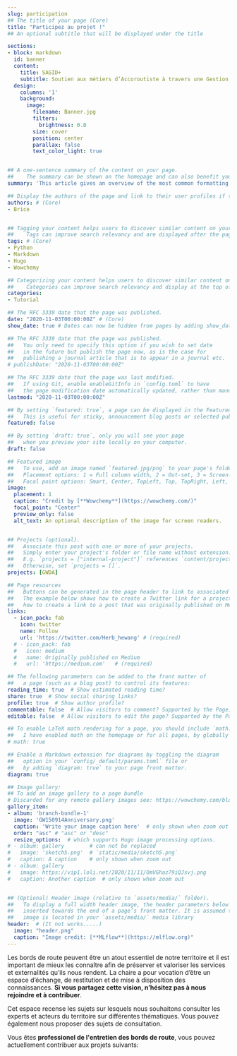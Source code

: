 ```yaml
---
slug: participation
## The title of your page (Core)
title: "Participez au projet !"
## An optional subtitle that will be displayed under the title

sections:
- block: markdown
  id: banner
  content:
    title: SAGID+
    subtitle: Soutien aux métiers d’Accoroutiste à travers une Gestion Intégrale et Durable des dépendances vertes      
  design:
    columns: '1'
    background: 
      image: 
        filename: Banner.jpg
        filters:
          brightness: 0.8
        size: cover
        position: center  
        parallax: false
        text_color_light: true


## A one-sentence summary of the content on your page. 
##    The summary can be shown on the homepage and can also benefit your search engine ranking.
summary: 'This article gives an overview of the most common formatting options, including features that are exclusive to Wowchemy.' # (Core)

## Display the authors of the page and link to their user profiles if they exist.
authors: # (Core)
- Brice


## Tagging your content helps users to discover similar content on your site. 
##    Tags can improve search relevancy and are displayed after the page content and also in the Tag Cloud widget.
tags: # (Core)
- Python
- Markdown
- Hugo
- Wowchemy

## Categorizing your content helps users to discover similar content on your site. 
##    Categories can improve search relevancy and display at the top of a page alongside a page’s metadata.
categories:
- Tutorial

## The RFC 3339 date that the page was published. 
date: "2020-11-03T00:00:00Z" # (Core)
show_date: true # Dates can now be hidden from pages by adding show_date: false in page front matter or by automatically applying it to all pages in a collection using Hugo's cascade:>show_date: false in the _index.md file.

## The RFC 3339 date that the page was published. 
##   You only need to specify this option if you wish to set date 
##   in the future but publish the page now, as is the case for 
##   publishing a journal article that is to appear in a journal etc.
# publishDate: "2020-11-03T00:00:00Z"

## The RFC 3339 date that the page was last modified. 
##   If using Git, enable enableGitInfo in `config.toml` to have 
##   the page modification date automatically updated, rather than manually specifying lastmod.
lastmod: "2020-11-03T00:00:00Z"

## By setting `featured: true`, a page can be displayed in the Featured widget. 
##   This is useful for sticky, announcement blog posts or selected publications etc.
featured: false   

## By setting `draft: true`, only you will see your page 
##   when you preview your site locally on your computer.
draft: false

## Featured image
##   To use, add an image named `featured.jpg/png` to your page's folder.
##   Placement options: 1 = Full column width, 2 = Out-set, 3 = Screen-width
##   Focal point options: Smart, Center, TopLeft, Top, TopRight, Left, Right, BottomLeft, Bottom, BottomRight
image:
  placement: 1
  caption: "Credit by [**Wowchemy**](https://wowchemy.com/)"
  focal_point: "Center"
  preview_only: false
  alt_text: An optional description of the image for screen readers.


## Projects (optional).
##   Associate this post with one or more of your projects.
##   Simply enter your project's folder or file name without extension.
##   E.g. `projects = ["internal-project"]` references `content/project/internal-project/index.md`.
##   Otherwise, set `projects = []`.
projects: [GWDA]

## Page resources
##   Buttons can be generated in the page header to link to associated resources.
##   The example below shows how to create a Twitter link for a project and 
##   how to create a link to a post that was originally published on Medium:
links:
  - icon_pack: fab
    icon: twitter
    name: Follow
    url: 'https://twitter.com/Herb_hewang' # (required)
  # - icon_pack: fab
  #   icon: medium
  #   name: Originally published on Medium
  #   url: 'https://medium.com'   # (required)

## The following parameters can be added to the front matter of 
##   a page (such as a blog post) to control its features:
reading_time: true  # Show estimated reading time?
share: true  # Show social sharing links?
profile: true  # Show author profile?
commentable: false  # Allow visitors to comment? Supported by the Page, Post, and Docs content types.
editable: false  # Allow visitors to edit the page? Supported by the Page, Post, and Docs content types.    

## To enable LaTeX math rendering for a page, you should include `math: true` in the page’s front matter.
##   I have enabled math on the homepage or for all pages, by globally setting `math = true` in `config/_default/params`
# math: true

## Enable a Markdown extension for diagrams by toggling the diagram 
##   option in your `config/_default/params.toml` file or 
##   by adding `diagram: true` to your page front matter.
diagram: true

## Image gallery:
## To add an image gallery to a page bundle
# Discarded for any remote gallery images see: https://wowchemy.com/blog/v5.1.0/#apply-breaking-changes
gallery_item:  
- album: 'branch-bundle-1'
  image: 'GW150914Anniversary.png'
  caption: 'Write your image caption here'  # only shown when zoom out
  order: "asc" # "asc" or "desc"
  resize_options:  # which supports Hugo image processing options.
# - album: gallery        # can not be replaced
#   image: 'sketch5.png'  # `static/media/sketch5.png`
#   caption: A caption    # only shown when zoom out
# - album: gallery
#   image: https://vip1.loli.net/2020/11/11/OmVGhaz79iQJsvj.png
#   caption: Another caption  # only shown when zoom out


## (Optional) Header image (relative to `assets/media/` folder).
##   To display a full width header image, the header parameters below can be 
##   inserted towards the end of a page’s front matter. It is assumed that the 
##   image is located in your `assets/media/` media library
header:  # (It not works.....)
  image: "header.png"
  caption: "Image credit: [**MLflow**](https://mlflow.org)"
---
```




Les bords de route peuvent être un atout essentiel de notre territoire et il est important de mieux les connaître afin de préserver et valoriser les services et externalités qu’ils nous rendent. La chaire a pour vocation d’être un espace d’échange, de restitution et de mise à disposition des connaissances. **Si vous partagez cette vision, n’hésitez pas à nous rejoindre et à contribuer**.

Cet espace recense les sujets sur lesquels nous souhaitons consulter les experts et acteurs du territoire sur différentes thématiques. Vous pouvez également nous proposer des sujets de consultation.

Vous êtes **professionel de l'entretien des bords de route**, vous pouvez actuellement contribuer aux projets suivants:


